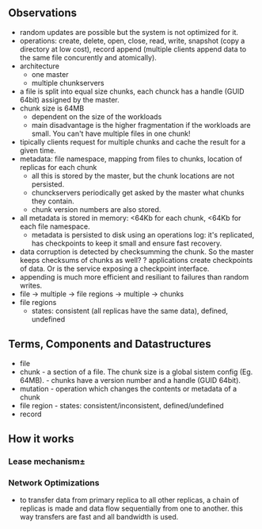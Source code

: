 ## Observations

- random updates are possible but the system is not optimized for it.
- operations: create, delete, open, close, read, write, snapshot (copy a directory at low cost), record append (multiple clients append data to the same file concurently and atomically).
- architecture
    - one master
    - multiple chunkservers
- a file is split into equal size chunks, each chunck has a handle (GUID 64bit) assigned by the master.
- chunk size is 64MB
    - dependent on the size of the workloads
    - main disadvantage is the higher fragmentation if the workloads are small. You can't have multiple files in one chunk!
- tipically clients request for multiple chunks and cache the result for a given time.
- metadata: file namespace, mapping from files to chunks, location of replicas for each chunk
    - all this is stored by the master, but the chunk locations are not persisted.
    - chunckservers periodically get asked by the master what chunks they contain.
    - chunk version numbers are also stored.
- all metadata is stored in memory: <64Kb for each chunk, <64Kb for each file namespace.
    - metadata is persisted to disk using an operations log: it's replicated, has checkpoints to keep it small and ensure fast recovery.
- data corruption is detected by checksumming the chunk. So the master keeps checksums of chunks as well?
? applications create checkpoints of data. Or is the service exposing a checkpoint interface.
- appending is much more efficient and resiliant to failures than random writes.
- file -> multiple -> file regions -> multiple -> chunks
- file regions
    - states: consistent (all replicas have the same data), defined, undefined


## Terms, Components and Datastructures

* file
* chunk - a section of a file. The chunk size is a global sistem config (Eg. 64MB).
        - chunks have a version number and a handle (GUID 64bit).
* mutation - operation which changes the contents or metadata of a chunk
* file region - states: consistent/inconsistent, defined/undefined
* record

## How it works

### Lease mechanism±

### Network Optimizations
- to transfer data from primary replica to all other replicas, a chain of replicas is made and data flow sequentially from one to another. this way transfers are fast and all bandwidth is used.
